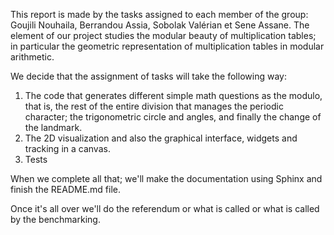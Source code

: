 This report is made by the tasks assigned to each member of the group: Goujili Nouhaila, Berrandou Assia, Sobolak Valérian et Sene Assane. The element of our project studies the modular beauty of multiplication tables; in particular the geometric representation of multiplication tables in modular arithmetic.

We decide that the assignment of tasks will take the following way:

 1. The  code that generates different simple math questions as the modulo, that is, the rest of the entire division that manages the periodic character; the trigonometric circle and angles, and finally the change of the landmark. 
 2. The 2D visualization and also the graphical interface, widgets and tracking in a canvas. 
 4. Tests 

 
When we complete all that; we'll make the documentation using Sphinx and finish the README.md file.

Once it's all over we'll do the referendum or what is called or what is called by the benchmarking. 
